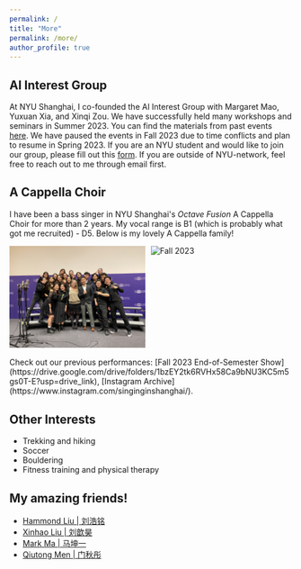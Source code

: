 ```yaml
---
permalink: /
title: "More"
permalink: /more/
author_profile: true
---
```

## AI Interest Group

At NYU Shanghai, I co-founded the AI Interest Group with Margaret Mao, Yuxuan Xia, and Xinqi Zou. We have successfully held many workshops and seminars in Summer 2023. You can find the materials from past events [here](https://drive.google.com/drive/folders/1zlYKYDaf0lSpnKC3JH_vL7ORAkdoO05X?usp=sharing). We have paused the events in Fall 2023 due to time conflicts and plan to resume in Spring 2023. If you are an NYU student and would like to join our group, please fill out this [form](https://forms.gle/R5Mvem7j8zm7agva8). If you are outside of NYU-network, feel free to reach out to me through email first.

## A Cappella Choir

I have been a bass singer in NYU Shanghai's *Octave Fusion* A Cappella Choir for more than 2 years. My vocal range is B1 (which is probably what got me recruited) - D5. Below is my lovely A Cappella family!

<div style="display: flex;">
    <img src="/images/aca_fall21.jpg" alt="Fall 2021" style="flex: 1; max-width: 48%; margin-right: 2%;" />
    <img src="/images/aca_fall23.jpg" alt="Fall 2023" style="flex: 1; max-width: 48%;" />
</div>

<br>
Check out our previous performances: [Fall 2023 End-of-Semester Show](https://drive.google.com/drive/folders/1bzEY2tk6RVHx58Ca9bNU3KC5m5gs0T-E?usp=drive_link), [Instagram Archive](https://www.instagram.com/singinginshanghai/).


## Other Interests

- Trekking and hiking
- Soccer
- Bouldering
- Fitness training and physical therapy
<!-- Others: Trekking/Hiking, Bouldering, Gym, Physical Therapy -->

## My amazing friends!
- [Hammond Liu \| 刘浩铭](https://hmdliu.site/)
- [Xinhao Liu \| 刘歆昊](https://gaaaavin.github.io/)
- [Mark Ma \| 马坤一](https://markmamathematics.netlify.app/)
- [Qiutong Men \| 门秋彤](https://blog.qmcurtis.me/)
